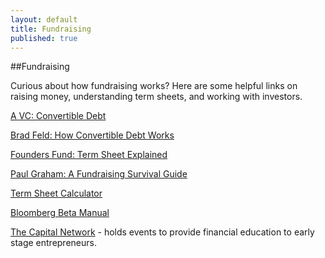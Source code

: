 ```yaml
---
layout: default
title: Fundraising
published: true
---
```


##Fundraising

Curious about how fundraising works? Here are some helpful links on raising money, understanding term sheets, and working with investors. 
 
[A VC: Convertible Debt](http://www.avc.com/a_vc/2011/07/financing-options-convertible-debt.html)
 
[Brad Feld: How Convertible Debt Works](http://www.feld.com/wp/archives/2011/10/how-convertible-debt-works.html?utm_source=feedburner&utm_medium=feed&utm_campaign=Feed%3A+FeldThoughts+%28Feld+Thoughts%29)
 
[Founders Fund: Term Sheet Explained](http://www.foundersfund.com/uploads/term_sheet_explained.pdf)
 
[Paul Graham: A Fundraising Survival Guide](http://www.paulgraham.com/fundraising.html)
 
[Term Sheet Calculator](http://www.foundersfund.com/termsheet/)
 
[Bloomberg Beta Manual](https://github.com/Bloomberg-Beta/Manual)

[The Capital Network](http://www.thecapitalnetwork.org/) - holds events to provide financial education to early stage entrepreneurs.